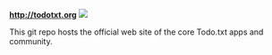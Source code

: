 **http://todotxt.org** [![](https://img.shields.io/gitter/room/todotxt/Lobby.svg)](https://gitter.im/todotxt/Lobby)

This git repo hosts the official web site of the core Todo.txt apps and community.
